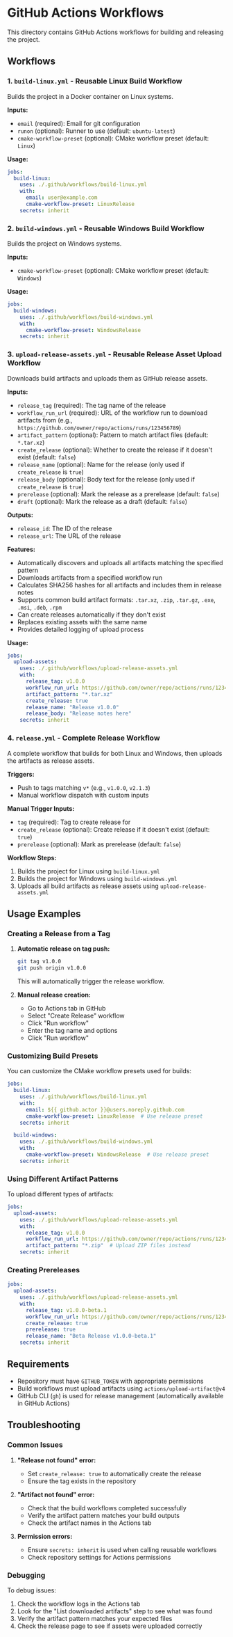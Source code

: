 # GitHub Actions Workflows

This directory contains GitHub Actions workflows for building and releasing the project.

## Workflows

### 1. `build-linux.yml` - Reusable Linux Build Workflow

Builds the project in a Docker container on Linux systems.

**Inputs:**
- `email` (required): Email for git configuration
- `runon` (optional): Runner to use (default: `ubuntu-latest`)
- `cmake-workflow-preset` (optional): CMake workflow preset (default: `Linux`)

**Usage:**
```yaml
jobs:
  build-linux:
    uses: ./.github/workflows/build-linux.yml
    with:
      email: user@example.com
      cmake-workflow-preset: LinuxRelease
    secrets: inherit
```

### 2. `build-windows.yml` - Reusable Windows Build Workflow

Builds the project on Windows systems.

**Inputs:**
- `cmake-workflow-preset` (optional): CMake workflow preset (default: `Windows`)

**Usage:**
```yaml
jobs:
  build-windows:
    uses: ./.github/workflows/build-windows.yml
    with:
      cmake-workflow-preset: WindowsRelease
    secrets: inherit
```

### 3. `upload-release-assets.yml` - Reusable Release Asset Upload Workflow

Downloads build artifacts and uploads them as GitHub release assets.

**Inputs:**
- `release_tag` (required): The tag name of the release
- `workflow_run_url` (required): URL of the workflow run to download artifacts from (e.g., `https://github.com/owner/repo/actions/runs/123456789`)
- `artifact_pattern` (optional): Pattern to match artifact files (default: `*.tar.xz`)
- `create_release` (optional): Whether to create the release if it doesn't exist (default: `false`)
- `release_name` (optional): Name for the release (only used if `create_release` is `true`)
- `release_body` (optional): Body text for the release (only used if `create_release` is `true`)
- `prerelease` (optional): Mark the release as a prerelease (default: `false`)
- `draft` (optional): Mark the release as a draft (default: `false`)

**Outputs:**
- `release_id`: The ID of the release
- `release_url`: The URL of the release

**Features:**
- Automatically discovers and uploads all artifacts matching the specified pattern
- Downloads artifacts from a specified workflow run
- Calculates SHA256 hashes for all artifacts and includes them in release notes
- Supports common build artifact formats: `.tar.xz`, `.zip`, `.tar.gz`, `.exe`, `.msi`, `.deb`, `.rpm`
- Can create releases automatically if they don't exist
- Replaces existing assets with the same name
- Provides detailed logging of upload process

**Usage:**
```yaml
jobs:
  upload-assets:
    uses: ./.github/workflows/upload-release-assets.yml
    with:
      release_tag: v1.0.0
      workflow_run_url: https://github.com/owner/repo/actions/runs/123456789
      artifact_pattern: "*.tar.xz"
      create_release: true
      release_name: "Release v1.0.0"
      release_body: "Release notes here"
    secrets: inherit
```

### 4. `release.yml` - Complete Release Workflow

A complete workflow that builds for both Linux and Windows, then uploads the artifacts as release assets.

**Triggers:**
- Push to tags matching `v*` (e.g., `v1.0.0`, `v2.1.3`)
- Manual workflow dispatch with custom inputs

**Manual Trigger Inputs:**
- `tag` (required): Tag to create release for
- `create_release` (optional): Create release if it doesn't exist (default: `true`)
- `prerelease` (optional): Mark as prerelease (default: `false`)

**Workflow Steps:**
1. Builds the project for Linux using `build-linux.yml`
2. Builds the project for Windows using `build-windows.yml`
3. Uploads all build artifacts as release assets using `upload-release-assets.yml`

## Usage Examples

### Creating a Release from a Tag

1. **Automatic release on tag push:**
   ```bash
   git tag v1.0.0
   git push origin v1.0.0
   ```
   This will automatically trigger the release workflow.

2. **Manual release creation:**
   - Go to Actions tab in GitHub
   - Select "Create Release" workflow
   - Click "Run workflow"
   - Enter the tag name and options
   - Click "Run workflow"

### Customizing Build Presets

You can customize the CMake workflow presets used for builds:

```yaml
jobs:
  build-linux:
    uses: ./.github/workflows/build-linux.yml
    with:
      email: ${{ github.actor }}@users.noreply.github.com
      cmake-workflow-preset: LinuxRelease  # Use release preset
    secrets: inherit

  build-windows:
    uses: ./.github/workflows/build-windows.yml
    with:
      cmake-workflow-preset: WindowsRelease  # Use release preset
    secrets: inherit
```

### Using Different Artifact Patterns

To upload different types of artifacts:

```yaml
jobs:
  upload-assets:
    uses: ./.github/workflows/upload-release-assets.yml
    with:
      release_tag: v1.0.0
      workflow_run_url: https://github.com/owner/repo/actions/runs/123456789
      artifact_pattern: "*.zip"  # Upload ZIP files instead
    secrets: inherit
```

### Creating Prereleases

```yaml
jobs:
  upload-assets:
    uses: ./.github/workflows/upload-release-assets.yml
    with:
      release_tag: v1.0.0-beta.1
      workflow_run_url: https://github.com/owner/repo/actions/runs/123456789
      create_release: true
      prerelease: true
      release_name: "Beta Release v1.0.0-beta.1"
    secrets: inherit
```

## Requirements

- Repository must have `GITHUB_TOKEN` with appropriate permissions
- Build workflows must upload artifacts using `actions/upload-artifact@v4`
- GitHub CLI (`gh`) is used for release management (automatically available in GitHub Actions)

## Troubleshooting

### Common Issues

1. **"Release not found" error:**
   - Set `create_release: true` to automatically create the release
   - Ensure the tag exists in the repository

2. **"Artifact not found" error:**
   - Check that the build workflows completed successfully
   - Verify the artifact pattern matches your build outputs
   - Check the artifact names in the Actions tab

3. **Permission errors:**
   - Ensure `secrets: inherit` is used when calling reusable workflows
   - Check repository settings for Actions permissions

### Debugging

To debug issues:

1. Check the workflow logs in the Actions tab
2. Look for the "List downloaded artifacts" step to see what was found
3. Verify the artifact pattern matches your expected files
4. Check the release page to see if assets were uploaded correctly
